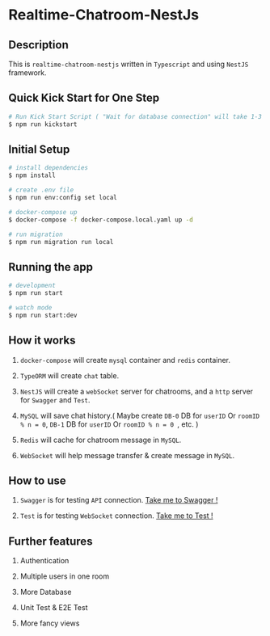 # Realtime-Chatroom-NestJs

## Description

This is `realtime-chatroom-nestjs` written in `Typescript` and using `NestJS` framework.

## Quick Kick Start for One Step

```bash
# Run Kick Start Script ( "Wait for database connection" will take 1-3 minuites )
$ npm run kickstart
```

## Initial Setup

```bash
# install dependencies
$ npm install

# create .env file
$ npm run env:config set local

# docker-compose up
$ docker-compose -f docker-compose.local.yaml up -d

# run migration
$ npm run migration run local
```

## Running the app

```bash
# development
$ npm run start

# watch mode
$ npm run start:dev
```

## How it works

1. `docker-compose` will create `mysql` container and `redis` container.

2. `TypeORM` will create `chat` table.

3. `NestJS` will create a `webSocket` server for chatrooms,
   and a `http` server for `Swagger` and `Test`.

4. `MySQL` will save chat history.( Maybe create `DB-0` DB for `userID` Or `roomID % n = 0`,
   `DB-1` DB for `userID` Or `roomID % n = 0 `, etc. )

5. `Redis` will cache for chatroom message in `MySQL`.

6. `WebSocket` will help message transfer & create message in `MySQL`.

## How to use

1. `Swagger` is for testing `API` connection. [Take me to Swagger !](http://localhost:3000/api)

2. `Test` is for testing `WebSocket` connection. [Take me to Test !](http://localhost:3000)

## Further features

1. Authentication

2. Multiple users in one room

3. More Database

4. Unit Test & E2E Test

5. More fancy views
